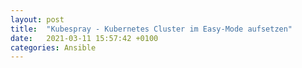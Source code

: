 ```yaml
---
layout: post
title:  "Kubespray - Kubernetes Cluster im Easy-Mode aufsetzen" 
date:   2021-03-11 15:57:42 +0100
categories: Ansible
---
```


